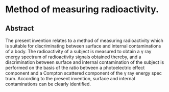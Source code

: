 # Method of measuring radioactivity.

## Abstract
The present invention relates to a method of measuring radioactivity which is suitable for discriminating between surface and internal contaminations of a body. The radioactivity of a subject is measured to obtain a γ ray energy spectrum of radioactivity signals obtained thereby, and a discrimination between surface and internal contamination of the subject is performed on the basis of the ratio between a photoelectric effect component and a Compton scattered component of the γ ray energy spec trum. According to the present invention, surface and internal contaminations can be clearly identified.